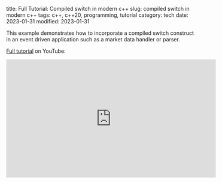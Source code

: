 title: Full Tutorial: Compiled switch in modern c++
slug: compiled switch in modern c++
tags: c++, c++20, programming, tutorial
category: tech
date: 2023-01-31
modified: 2023-01-31

This example demonstrates how to incorporate a compiled switch construct in an event driven application such as a market data handler or parser.

<script src="https://gist.github.com/jac18281828/21eded4b17edb7e53fced482dfdad990.js"></script>

[Full tutorial](https://youtu.be/uL3ZOptLgrg) on YouTube:

<iframe width="560" height="315" src="https://www.youtube.com/embed/uL3ZOptLgrg" title="YouTube video player" frameborder="0" allow="accelerometer; autoplay; clipboard-write; encrypted-media; gyroscope; picture-in-picture; web-share" allowfullscreen></iframe>


